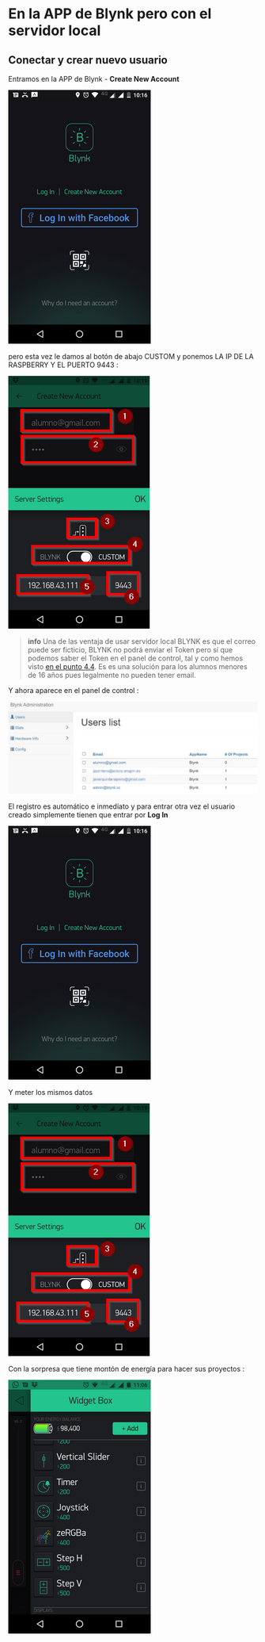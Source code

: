 # En la APP de Blynk pero con el servidor local

## Conectar y crear nuevo usuario

Entramos en la APP de Blynk - **Create New Account**

![](/assets/avanzado10.png)

pero esta vez le damos al botón de abajo CUSTOM y ponemos LA IP DE LA RASPBERRY Y EL PUERTO 9443 :

![](/assets/avanzado11.png)

>**info**
> Una de las ventaja de usar servidor local BLYNK es que el correo puede ser ficticio, BLYNK no podrá enviar el Token pero sí que podemos saber el Token en el panel de control, tal y como hemos visto [en el punto 4.4](https://catedu.github.io/Rover-arduino/capitulo-cuatro/avanzado4.html). Es  es una solución para los alumnos menores de 16 años pues legalmente no pueden tener email.

Y ahora aparece en el panel de control :

![](/assets/avanzado12.jpg)

El registro es automático e inmediato y para entrar otra vez el usuario creado simplemente tienen que entrar por **Log In**

![](/assets/avanzado10.png)

Y meter los mismos datos

![](/assets/avanzado11.png)

Con la sorpresa que tiene montón de energía para hacer sus proyectos :

![](/assets/avanzado3.png)
